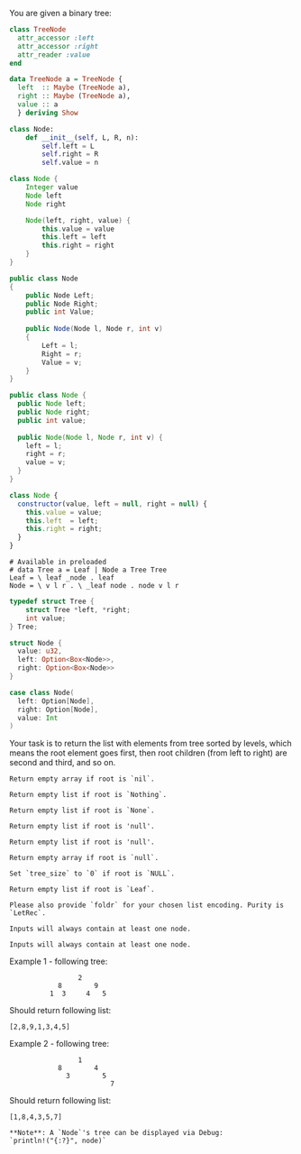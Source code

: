 You are given a binary tree:

```ruby
class TreeNode
  attr_accessor :left
  attr_accessor :right
  attr_reader :value
end
```
```haskell
data TreeNode a = TreeNode {
  left  :: Maybe (TreeNode a),
  right :: Maybe (TreeNode a),
  value :: a
  } deriving Show
```
```python
class Node:
    def __init__(self, L, R, n):
        self.left = L
        self.right = R
        self.value = n
```
```groovy
class Node {
    Integer value
    Node left
    Node right

    Node(left, right, value) {
        this.value = value
        this.left = left
        this.right = right
    }
}
```
```csharp
public class Node
{
    public Node Left;
    public Node Right;
    public int Value;
    
    public Node(Node l, Node r, int v)
    {
        Left = l;
        Right = r;
        Value = v;
    }
}
```
```java
public class Node {
  public Node left;
  public Node right;
  public int value;
  
  public Node(Node l, Node r, int v) {
    left = l;
    right = r;
    value = v;
  }
}
```
```javascript
class Node { 
  constructor(value, left = null, right = null) {
    this.value = value;
    this.left  = left;
    this.right = right;
  }
}
```
```lambdacalc
# Available in preloaded
# data Tree a = Leaf | Node a Tree Tree
Leaf = \ leaf _node . leaf
Node = \ v l r . \ _leaf node . node v l r
```
```c
typedef struct Tree {
	struct Tree *left, *right;
	int value;
} Tree;
```
```rust
struct Node {
  value: u32,
  left: Option<Box<Node>>,
  right: Option<Box<Node>>
}
```
```scala
case class Node(
  left: Option[Node], 
  right: Option[Node],
  value: Int
)
```

Your task is to return the list with elements from tree sorted by levels, which means the root element goes first, then root children (from left to right) are second and third, and so on.

```if:ruby
Return empty array if root is `nil`.
```
```if:haskell
Return empty list if root is `Nothing`.
```
```if:python
Return empty list if root is `None`.
```
```if:csharp
Return empty list if root is 'null'.
```
```if:java
Return empty list if root is 'null'.
```
```if:javascript
Return empty array if root is `null`.
```
```if:c
Set `tree_size` to `0` if root is `NULL`.
```
```if:lambdacalc
Return empty list if root is `Leaf`.

Please also provide `foldr` for your chosen list encoding. Purity is `LetRec`.
```
```if:rust
Inputs will always contain at least one node.
```
```if:scala
Inputs will always contain at least one node.
```

Example 1 - following tree:

                     2
                8        9
              1  3     4   5

Should return following list:

    [2,8,9,1,3,4,5]

Example 2 - following tree:

                     1
                8        4
                  3        5
                             7
Should return following list:

    [1,8,4,3,5,7]
    
```if:rust
**Note**: A `Node`'s tree can be displayed via Debug:
`println!("{:?}", node)`
```